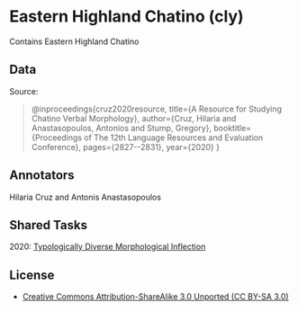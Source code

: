 # Eastern Highland Chatino (cly)
Contains Eastern Highland Chatino

## Data

Source:
> @inproceedings{cruz2020resource,
>   title={A Resource for Studying Chatino Verbal Morphology},
>   author={Cruz, Hilaria and Anastasopoulos, Antonios and Stump, Gregory},
>   booktitle={Proceedings of The 12th Language Resources and Evaluation Conference},
>   pages={2827--2831},
>   year={2020}
> }

## Annotators
Hilaria Cruz and Antonis Anastasopoulos

## Shared Tasks

2020: [Typologically Diverse Morphological Inflection](https://www.aclweb.org/anthology/2020.sigmorphon-1.1/)

## License
- [Creative Commons Attribution-ShareAlike 3.0 Unported (CC BY-SA 3.0)](https://creativecommons.org/licenses/by-sa/3.0/)

